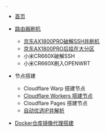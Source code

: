 <!-- docs/_sidebar.md -->

<img src="https://pan.dos7.cn:6060/d/%E5%BE%AE%E8%BD%AF%E7%B3%BB%E7%BB%9F/%E5%BF%85%E5%A4%87%E8%BD%AF%E4%BB%B6/logoF.png" style="zoom:20%;" />

* [首页](/)
* [路由器刷机](/zh-cn/)
  * [京东AX1800PRO破解SSH并刷机](/zh-cn/01/jdax1800op.md)
  * [京东AX1800PRO后挂在大分区](zh-cn/01/jdax1800fq.md)
  * 小米CR660X破解SSH
  * 小米CR660X刷入OPENWRT
* 节点搭建
  * Cloudflare Warp 搭建节点
  * [Cloudflare Workers 搭建节点](/zh-cn/01/CF-Worker.md)
  * Cloudflare Pages 搭建节点
  * [自动优选IP并解析](/zh-cn/01/cfyx.md)

* [Docker仓库镜像代理搭建](/zh-cn/01/Docker.md)
